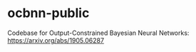 # ocbnn-public
Codebase for Output-Constrained Bayesian Neural Networks: https://arxiv.org/abs/1905.06287
